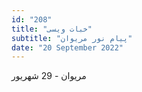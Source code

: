 ```yaml
---
id: "208"
title: "خبات ویسی"
subtitle: "پیام نور مریوان"
date: "20 September 2022"
---
```


مریوان - 29 شهریور 
